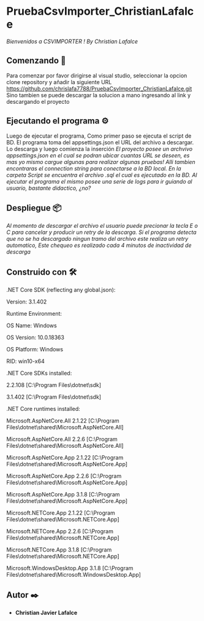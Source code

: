 # PruebaCsvImporter_ChristianLafalce

_Bienvenidos a CSVIMPORTER ! By Christian Lafalce_

## Comenzando 🚀

Para comenzar por favor dirigirse al visual studio, seleccionar la opcion clone repository y añadir la siguiente URL  https://github.com/chrislafa7788/PruebaCsvImporter_ChristianLafalce.git 
Sino tambien se puede descargar la solucion a mano ingresando al link y descargando el proyecto 

## Ejecutando el programa ⚙️

Luego de ejecutar el programa, Como primer paso se ejecuta el script de BD. El programa toma del appsettings.json el URL del archivo a descargar. Lo descarga y luego comienza la inserción 
_El proyecto posee un archvivo appsettings.json en el cual se podran ubicar cuantas URL se deseen, es mas yo mismo cargue algunas para realizar algunas pruebas!_
_Alli tambien encontraras el connection string para conectarse a la BD local._
_En la carpeta Script se encuentra el archivo .sql el cual es ejecutado en la BD._
_Al ejecutar el programa el mismo posee una serie de logs para ir guiando al usuario, bastante didactico, ¿no?_


## Despliegue 📦

_Al momento de descargar el archivo el usuario puede precionar la tecla E o C para cancelar y producir un retry de la descarga. Si el programa detecta que no se ha descargado ningun tramo del archivo este realiza un retry automatico, Este chequeo es realizado cada 4 minutos de inactividad de descarga_


## Construido con 🛠️

.NET Core SDK (reflecting any global.json):

Version:   3.1.402

Runtime Environment:

OS Name:     Windows

OS Version:  10.0.18363

OS Platform: Windows

RID:         win10-x64



.NET Core SDKs installed:

  2.2.108 [C:\Program Files\dotnet\sdk]

  3.1.402 [C:\Program Files\dotnet\sdk]

 

.NET Core runtimes installed:

  Microsoft.AspNetCore.All 2.1.22 [C:\Program Files\dotnet\shared\Microsoft.AspNetCore.All]

  Microsoft.AspNetCore.All 2.2.6 [C:\Program Files\dotnet\shared\Microsoft.AspNetCore.All]

  Microsoft.AspNetCore.App 2.1.22 [C:\Program Files\dotnet\shared\Microsoft.AspNetCore.App]

  Microsoft.AspNetCore.App 2.2.6 [C:\Program Files\dotnet\shared\Microsoft.AspNetCore.App]

  Microsoft.AspNetCore.App 3.1.8 [C:\Program Files\dotnet\shared\Microsoft.AspNetCore.App]

  Microsoft.NETCore.App 2.1.22 [C:\Program Files\dotnet\shared\Microsoft.NETCore.App]

  Microsoft.NETCore.App 2.2.6 [C:\Program Files\dotnet\shared\Microsoft.NETCore.App]

  Microsoft.NETCore.App 3.1.8 [C:\Program Files\dotnet\shared\Microsoft.NETCore.App]

  Microsoft.WindowsDesktop.App 3.1.8 [C:\Program Files\dotnet\shared\Microsoft.WindowsDesktop.App]



## Autor ✒️

* **Christian Javier Lafalce** 




